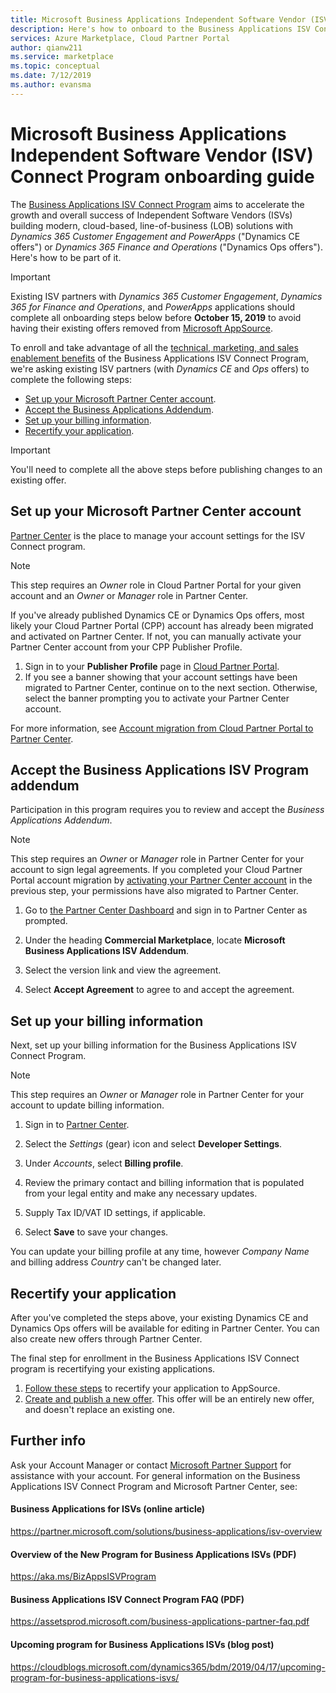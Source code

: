 ```yaml
---
title: Microsoft Business Applications Independent Software Vendor (ISV) Connect Program onboarding guide
description: Here's how to onboard to the Business Applications ISV Connect Program.
services: Azure Marketplace, Cloud Partner Portal
author: qianw211
ms.service: marketplace
ms.topic: conceptual
ms.date: 7/12/2019
ms.author: evansma
---
```


# Microsoft Business Applications Independent Software Vendor (ISV) Connect Program onboarding guide

The [Business Applications ISV Connect Program](https://partner.microsoft.com/solutions/business-applications/isv-overview) aims to accelerate the growth and overall success of Independent Software Vendors (ISVs) building modern, cloud-based, line-of-business (LOB) solutions with *Dynamics 365 Customer Engagement and PowerApps* ("Dynamics CE offers") or *Dynamics 365 Finance and Operations* ("Dynamics Ops offers"). Here's how to be part of it.

> [!IMPORTANT]
> Existing ISV partners with *Dynamics 365 Customer Engagement*, *Dynamics 365 for Finance and Operations*, and *PowerApps* applications should complete all onboarding steps below before **October 15, 2019** to avoid having their existing offers removed from [Microsoft AppSource](https://appsource.microsoft.com).

To enroll and take advantage of all the [technical, marketing, and sales enablement benefits](https://partner.microsoft.com/solutions/business-applications/isv-overview) of the Business Applications ISV Connect Program, we're asking existing ISV partners (with *Dynamics CE* and *Ops* offers) to complete the following steps:

- [Set up your Microsoft Partner Center account](#set-up-your-microsoft-partner-center-account).
- [Accept the Business Applications Addendum](#accept-the-business-applications-isv-program-addendum).
- [Set up your billing information](#set-up-your-billing-information).
- [Recertify your application](#recertify-your-application).

> [!IMPORTANT]
> You'll need to complete all the above steps before publishing changes to an existing offer.

## Set up your Microsoft Partner Center account

[Partner Center](https://partner.microsoft.com) is the place to manage your account settings for the ISV Connect program.

> [!NOTE]
> This step requires an *Owner* role in Cloud Partner Portal for your given account and an *Owner* or *Manager* role in Partner Center.

If you've already published Dynamics CE or Dynamics Ops offers, most likely your Cloud Partner Portal (CPP) account has already been migrated and activated on Partner Center. If not, you can manually activate your Partner Center account from your CPP Publisher Profile.

1. Sign in to your **Publisher Profile** page in [Cloud Partner Portal](https://cloudpartner.azure.com/).
2. If you see a banner showing that your account settings have been migrated to Partner Center, continue on to the next section. Otherwise, select the banner prompting you to activate your Partner Center account.

For more information, see [Account migration from Cloud Partner Portal to Partner Center](https://docs.microsoft.com/azure/marketplace/partner-center-portal/account-migration-from-cpp-to-pc).

## Accept the Business Applications ISV Program addendum

Participation in this program requires you to review and accept the *Business Applications Addendum*.

> [!NOTE]
> This step requires an *Owner* or *Manager* role in Partner Center for your  account to sign legal agreements. If you completed your Cloud Partner Portal account migration by [activating your Partner Center account](#set-up-your-microsoft-partner-center-account) in the previous step, your permissions have also migrated to Partner Center.

1. Go to [the Partner Center Dashboard](https://partner.microsoft.com/dashboard/account/agreements) and sign in to Partner Center as prompted.

2. Under the heading **Commercial Marketplace**, locate **Microsoft Business Applications ISV Addendum**.

3. Select the version link and view the agreement.

4. Select **Accept Agreement** to agree to and accept the agreement.

## Set up your billing information

Next, set up your billing information for the Business Applications ISV Connect Program.

> [!NOTE]
> This step requires an *Owner* or *Manager* role in Partner Center for your account to update billing information.

1. Sign in to [Partner Center](https://partner.microsoft.com/dashboard).

2. Select the *Settings* (gear) icon and select **Developer Settings**.

3. Under *Accounts*, select **Billing profile**.

4. Review the primary contact and billing information that is populated from your legal entity and make any necessary updates.

5. Supply Tax ID/VAT ID settings, if applicable.

6. Select **Save** to save your changes.

You can update your billing profile at any time, however *Company Name* and billing address *Country* can't be changed later.

## Recertify your application

After you've completed the steps above, your existing Dynamics CE and Dynamics Ops offers will be available for editing in Partner Center. You can also create new offers through Partner Center.

The final step for enrollment in the Business Applications ISV Connect program is recertifying your existing applications.

1. [Follow these steps](https://partner.microsoft.com/solutions/business-applications/isv-publish) to recertify your application to AppSource.
2. [Create and publish a new offer](https://docs.microsoft.com/azure/marketplace/partner-center-portal/create-new-customer-engagement-offer). This offer will be an entirely new offer, and doesn't replace an existing one.

## Further info

Ask your Account Manager or contact [Microsoft Partner Support](https://partner.microsoft.com/support) for assistance with your account. For general information on the Business Applications ISV Connect Program and Microsoft Partner Center, see:

#### Business Applications for ISVs (online article)
https://partner.microsoft.com/solutions/business-applications/isv-overview

#### Overview of the New Program for Business Applications ISVs (PDF)
https://aka.ms/BizAppsISVProgram

#### Business Applications ISV Connect Program FAQ (PDF)
https://assetsprod.microsoft.com/business-applications-partner-faq.pdf

#### Upcoming program for Business Applications ISVs (blog post)
https://cloudblogs.microsoft.com/dynamics365/bdm/2019/04/17/upcoming-program-for-business-applications-isvs/
